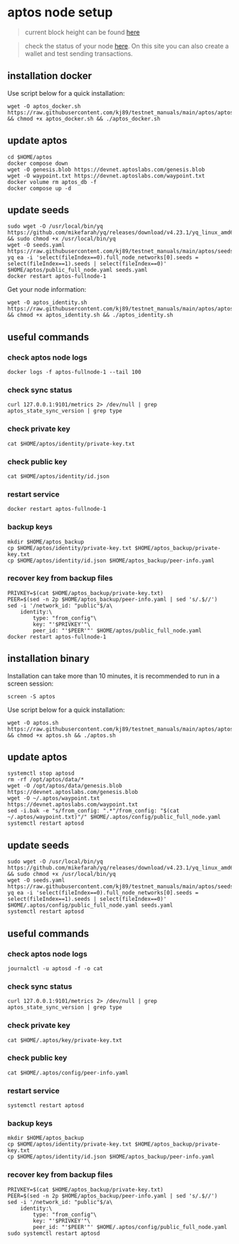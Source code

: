 # aptos node setup

> current block height can be found [here](https://status.devnet.aptos.dev)

> check the status of your node [here](https://www.nodex.run/aptos_test). On this site you can also create a wallet and test sending transactions.

## installation docker

Use script below for a quick installation:
```
wget -O aptos_docker.sh https://raw.githubusercontent.com/kj89/testnet_manuals/main/aptos/aptos_docker.sh && chmod +x aptos_docker.sh && ./aptos_docker.sh
```

## update aptos
```
cd $HOME/aptos
docker compose down
wget -O genesis.blob https://devnet.aptoslabs.com/genesis.blob
wget -O waypoint.txt https://devnet.aptoslabs.com/waypoint.txt
docker volume rm aptos_db -f
docker compose up -d
```

## update seeds
```
sudo wget -O /usr/local/bin/yq https://github.com/mikefarah/yq/releases/download/v4.23.1/yq_linux_amd64 && sudo chmod +x /usr/local/bin/yq
wget -O seeds.yaml https://raw.githubusercontent.com/kj89/testnet_manuals/main/aptos/seeds.yaml
yq ea -i 'select(fileIndex==0).full_node_networks[0].seeds = select(fileIndex==1).seeds | select(fileIndex==0)' $HOME/aptos/public_full_node.yaml seeds.yaml
docker restart aptos-fullnode-1
```

Get your node information:
```
wget -O aptos_identity.sh https://raw.githubusercontent.com/kj89/testnet_manuals/main/aptos/aptos_identity.sh && chmod +x aptos_identity.sh && ./aptos_identity.sh
```

## useful commands
### check aptos node logs
```
docker logs -f aptos-fullnode-1 --tail 100
```

### check sync status
```
curl 127.0.0.1:9101/metrics 2> /dev/null | grep aptos_state_sync_version | grep type
```

### check private key
```
cat $HOME/aptos/identity/private-key.txt
```

### check public key
```
cat $HOME/aptos/identity/id.json
```

### restart service
```
docker restart aptos-fullnode-1
```

### backup keys
```
mkdir $HOME/aptos_backup
cp $HOME/aptos/identity/private-key.txt $HOME/aptos_backup/private-key.txt
cp $HOME/aptos/identity/id.json $HOME/aptos_backup/peer-info.yaml
```

### recover key from backup files
```
PRIVKEY=$(cat $HOME/aptos_backup/private-key.txt)
PEER=$(sed -n 2p $HOME/aptos_backup/peer-info.yaml | sed 's/.$//')
sed -i '/network_id: "public"$/a\
    identity:\
        type: "from_config"\
        key: "'$PRIVKEY'"\
        peer_id: "'$PEER'"' $HOME/aptos/public_full_node.yaml
docker restart aptos-fullnode-1
```

## installation binary

Installation can take more than 10 minutes, it is recommended to run in a screen session:
```
screen -S aptos
```

Use script below for a quick installation:
```
wget -O aptos.sh https://raw.githubusercontent.com/kj89/testnet_manuals/main/aptos/aptos.sh && chmod +x aptos.sh && ./aptos.sh
```

## update aptos
```
systemctl stop aptosd
rm -rf /opt/aptos/data/*
wget -O /opt/aptos/data/genesis.blob https://devnet.aptoslabs.com/genesis.blob
wget -O ~/.aptos/waypoint.txt https://devnet.aptoslabs.com/waypoint.txt
sed -i.bak -e "s/from_config: ".*"/from_config: "$(cat ~/.aptos/waypoint.txt)"/" $HOME/.aptos/config/public_full_node.yaml
systemctl restart aptosd
```

## update seeds
```
sudo wget -O /usr/local/bin/yq https://github.com/mikefarah/yq/releases/download/v4.23.1/yq_linux_amd64 && sudo chmod +x /usr/local/bin/yq
wget -O seeds.yaml https://raw.githubusercontent.com/kj89/testnet_manuals/main/aptos/seeds.yaml
yq ea -i 'select(fileIndex==0).full_node_networks[0].seeds = select(fileIndex==1).seeds | select(fileIndex==0)' $HOME/.aptos/config/public_full_node.yaml seeds.yaml
systemctl restart aptosd
```

## useful commands
### check aptos node logs
```
journalctl -u aptosd -f -o cat
```

### check sync status
```
curl 127.0.0.1:9101/metrics 2> /dev/null | grep aptos_state_sync_version | grep type
```

### check private key
```
cat $HOME/.aptos/key/private-key.txt
```

### check public key
```
cat $HOME/.aptos/config/peer-info.yaml
```

### restart service
```
systemctl restart aptosd
```

### backup keys
```
mkdir $HOME/aptos_backup
cp $HOME/aptos/identity/private-key.txt $HOME/aptos_backup/private-key.txt
cp $HOME/aptos/identity/id.json $HOME/aptos_backup/peer-info.yaml
```

### recover key from backup files
```
PRIVKEY=$(cat $HOME/aptos_backup/private-key.txt)
PEER=$(sed -n 2p $HOME/aptos_backup/peer-info.yaml | sed 's/.$//')
sed -i '/network_id: "public"$/a\
    identity:\
        type: "from_config"\
        key: "'$PRIVKEY'"\
        peer_id: "'$PEER'"' $HOME/.aptos/config/public_full_node.yaml
sudo systemctl restart aptosd
```
